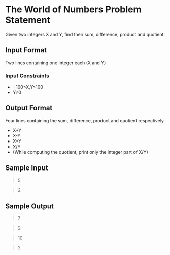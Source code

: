 # The World of Numbers Problem Statement

Given two integers X and Y, find their sum, difference, product and quotient.

## Input Format 

Two lines containing one integer each (X and Y)

### Input Constraints

* −100≤X,Y≤100 
* Y≠0

## Output Format 

Four lines containing the sum, difference, product and quotient respectively. 

* X+Y 
* X-Y 
* X*Y 
* X/Y 
* (While computing the quotient, print only the integer part of X/Y)

## Sample Input

  > 5   
  
  > 2

## Sample Output

 > 7
 
 > 3
 
 > 10
 
 > 2
